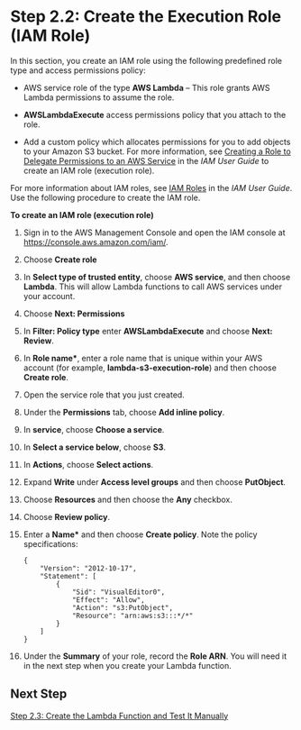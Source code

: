 # Step 2\.2: Create the Execution Role \(IAM Role\)<a name="with-s3-example-create-iam-role"></a>

In this section, you create an IAM role using the following predefined role type and access permissions policy:

+ AWS service role of the type **AWS Lambda** – This role grants AWS Lambda permissions to assume the role\. 

+ **AWSLambdaExecute** access permissions policy that you attach to the role\. 

+ Add a custom policy which allocates permissions for you to add objects to your Amazon S3 bucket\. For more information, see [Creating a Role to Delegate Permissions to an AWS Service](http://docs.aws.amazon.com/IAM/latest/UserGuide/id_roles_create_for-service.html) in the *IAM User Guide* to create an IAM role \(execution role\)\. 

 For more information about IAM roles, see [IAM Roles](http://docs.aws.amazon.com/IAM/latest/UserGuide/id_roles.html) in the *IAM User Guide*\. Use the following procedure to create the IAM role\.

**To create an IAM role \(execution role\)**

1. Sign in to the AWS Management Console and open the IAM console at [https://console\.aws\.amazon\.com/iam/](https://console.aws.amazon.com/iam/)\.

1. Choose **Create role**

1. In **Select type of trusted entity**, choose **AWS service**, and then choose **Lambda**\. This will allow Lambda functions to call AWS services under your account\.

1. Choose **Next: Permissions**

1. In **Filter: Policy type** enter **AWSLambdaExecute** and choose **Next: Review**\. 

1. In **Role name\***, enter a role name that is unique within your AWS account \(for example, **lambda\-s3\-execution\-role**\) and then choose **Create role**\. 

1. Open the service role that you just created\.

1. Under the **Permissions** tab, choose **Add inline policy**\.

1. In **service**, choose **Choose a service**\.

1. In **Select a service below**, choose **S3**\.

1. In **Actions**, choose **Select actions**\.

1. Expand **Write** under **Access level groups** and then choose **PutObject**\.

1. Choose **Resources** and then choose the **Any** checkbox\.

1. Choose **Review policy**\.

1. Enter a **Name\*** and then choose **Create policy**\. Note the policy specifications:

   ```
   {
       "Version": "2012-10-17",
       "Statement": [
           {
               "Sid": "VisualEditor0",
               "Effect": "Allow",
               "Action": "s3:PutObject",
               "Resource": "arn:aws:s3:::*/*"
           }
       ]
   }
   ```

1. Under the **Summary** of your role, record the **Role ARN**\. You will need it in the next step when you create your Lambda function\.

## Next Step<a name="with-s3-next-step-4"></a>

[Step 2\.3: Create the Lambda Function and Test It Manually](with-s3-example-upload-deployment-pkg.md)